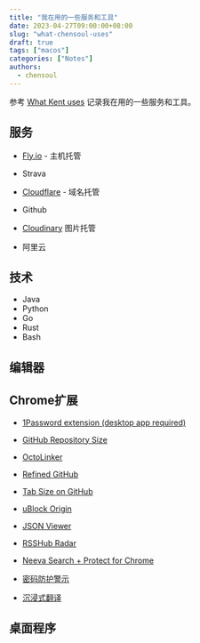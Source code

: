 ```yaml
---
title: "我在用的一些服务和工具"
date: 2023-04-27T09:00:00+08:00
slug: "what-chensoul-uses"
draft: true
tags: ["macos"]
categories: ["Notes"]
authors:
  - chensoul
---
```


参考 [What Kent uses](https://kentcdodds.com/uses) 记录我在用的一些服务和工具。



## 服务

- [Fly.io](https://fly.io/) - 主机托管

- Strava

- [Cloudflare](https://www.cloudflare.com/zh-cn) - 域名托管

- Github

- [Cloudinary](https://kcd.im/cloudinary)  图片托管

- 阿里云 



## 技术

- Java
- Python
- Go
- Rust
- Bash



## 编辑器



## Chrome扩展

- [1Password extension (desktop app required)](https://chrome.google.com/webstore/detail/1password-extension-deskt/aomjjhallfgjeglblehebfpbcfeobpgk)

- [GitHub Repository Size](https://chrome.google.com/webstore/detail/github-repository-size/apnjnioapinblneaedefcnopcjepgkci)
- [OctoLinker](https://chrome.google.com/webstore/detail/octolinker/jlmafbaeoofdegohdhinkhilhclaklkp)
- [Refined GitHub](https://chrome.google.com/webstore/detail/refined-github/hlepfoohegkhhmjieoechaddaejaokhf)
- [Tab Size on GitHub](https://chrome.google.com/webstore/detail/tab-size-on-github/ofjbgncegkdemndciafljngjbdpfmbkn)
- [uBlock Origin](https://chrome.google.com/webstore/detail/ublock-origin/cjpalhdlnbpafiamejdnhcphjbkeiagm)
- [JSON Viewer](https://chrome.google.com/webstore/detail/json-viewer/gbmdgpbipfallnflgajpaliibnhdgobh)
- [RSSHub Radar](https://chrome.google.com/webstore/detail/rsshub-radar/kefjpfngnndepjbopdmoebkipbgkggaa)
- [Neeva Search + Protect for Chrome](https://chrome.google.com/webstore/detail/neeva-search-%20-protect-fo/aookogakccicaoigoofnnmeclkignpdk)
- [密码防护警示](https://chrome.google.com/webstore/detail/password-alert/noondiphcddnnabmjcihcjfbhfklnnep)
- [沉浸式翻译](https://chrome.google.com/webstore/detail/immersive-translate/bpoadfkcbjbfhfodiogcnhhhpibjhbnh)

## 桌面程序




